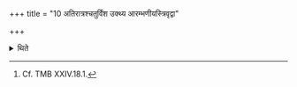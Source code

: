 +++
title = "10 अतिरात्रश्चतुर्विंश उक्थ्य आरम्भणीयस्त्रिवृद्वा"

+++

<details><summary>थिते</summary>

10. (The days in this sacrificial session are as follows:) an Atirātra, an Ukthya with twenty-four-versed-stoma or nine versed-stoma as the introductory day, a Pr̥ṣṭhya six-day-period, three Abhiplava-six-day-periods, Abhijit, three Svarsāman days, the Divākīrtya day, three Svarasāman days, Viśvajit, the Pr̥ṣṭhya six-day-period in the reverse order, an Abhiplava (six day-period) in the reverse order, Āyus, Go, the ten days of the Dvādaśāha, Mahāvrata and an Atirātra.[^1]  

[^1]: Cf. TMB XXIV.18.1.  
</details>
